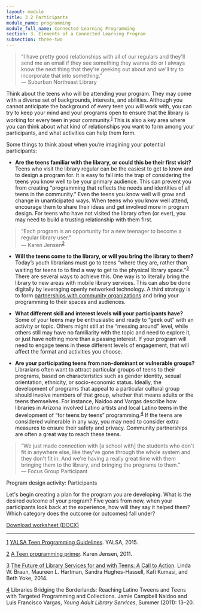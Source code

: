 ```yaml
---
layout: module
title: 3.2 Participants
module_name: programming
module_full_name: Connected Learning Programming
section: 3. Elements of a Connected Learning Program
subsection: three-two
---
```


> “I have pretty good relationships with all of our regulars and they'll send me an email if they see something they wanna do or I always know the next thing that they're geeking out about and we'll try to incorporate that into something.”<br/>— Suburban Northeast Library

Think about the teens who will be attending your program. They may come with a diverse set of backgrounds, interests, and abilities. Although you cannot anticipate the background of every teen you will work with, you can try to keep your mind and your programs open to ensure that the library is working for every teen in your community.<sup><a name="1A" href="#1">1</a></sup> This is also a key area where you can think about what kind of relationships you want to form among your participants, and what activities can help them form. 

Some things to think about when you’re imagining your potential participants: 

- **Are the teens familiar with the library, or could this be their first visit?** Teens who visit the library regular can be the easiest to get to know and to design a program for. It is easy to fall into the trap of considering the teens you know well to be your primary audience. This can prevent you from creating  “programming that reflects the needs and identities of all teens in the community.” Even the teens you know well will grow and change in unanticipated ways. When teens who you know well attend, encourage them to share their ideas and get involved more in program design. For teens who have not visited the library often (or ever), you may need to build a trusting relationship with them first.

> “Each program is an opportunity for a new teenager to become a regular library user.”<br/>— Karen Jensen<sup><a name="2A" href="#2">2</a></sup>

- **Will the teens come to the library, or will you bring the library to them?** Today’s youth librarians must go to teens “where they are, rather than waiting for teens to to find a way to get to the physical library space.”<sup><a name="3A" href="#3">3</a></sup> There are several ways to achieve this. One way is to literally bring the library to new areas with mobile library services. This can also be done digitally by leveraging openly networked technology. A third strategy is to form <a href="../partnerships/index.html">partnerships with community organizations</a> and bring your programming to their spaces and audiences.

- **What different skill and interest levels will your participants have?** Some of your teens may be enthusiastic and ready to “geek out” with an activity or topic. Others might still at the “messing around” level, while others still may have no familiarity with the topic and need to explore it, or just have nothing more than a passing interest. If your program will need to engage teens in these different levels of engagement, that will affect the format and activities you choose. 

- **Are your participating teens from non-dominant or vulnerable groups?** Librarians often want to attract particular groups of teens to their programs, based on characteristics such as gender identity, sexual orientation, ethnicity, or socio-economic status. Ideally, the development of programs that appeal to a particular cultural group should involve members of that group, whether that means adults or the teens themselves. For instance, Naidoo and Vargas describe how libraries in Arizona involved Latino artists and local Latino teens in the development of “for teens by teens” programming.<sup><a name="4A" href="#4">4</a></sup> If the teens are considered vulnerable in any way, you may need to consider extra measures to ensure their safety and privacy. Community partnerships are often a great way to reach these teens. 

> “We just made connection with [a school with] the students who don't fit in anywhere else, like they've gone through the whole system and they don't fit in. And we're having a really great time with them bringing them to the library, and bringing the programs to them.”<br/>— Focus Group Participant

<div class="reflection">
    <p class="box-title">Program design activity: Participants</p>
    <p>Let's begin creating a plan for the program you are developing. What is the desired outcome of your program? Five years from now, when your participants look back at the experience, how will they say it helped them? Which category does the outcome (or outcomes) fall under?</p>
    <p><a href="docs/program_design_activity.docx">Download worksheet (DOCX)</a></p>
</div>


-----
<a name="1" href="#1A">1</a> [YALSA Teen Programming Guidelines](http://www.ala.org/yalsa/teen-programming-guidelines). YALSA, 2015.

<a name="2" href="#2A">2</a> [A Teen programming primer](http://www.teenlibrariantoolbox.com/2011/07/a-teen-programming-primer/). Karen Jensen, 2011. 

<a name="3" href="#3A">3</a> [The Future of Library Services for and with Teens: A Call to Action](http://www.ala.org/yaforum/future-library-services-and-teens-project-report). Linda W. Braun, Maureen L. Hartman, Sandra Hughes-Hassell, Kafi Kumasi, and Beth Yoke, 2014. 

<a name="4" href="#4A">4</a> Libraries Bridging the Borderlands: Reaching Latino Tweens and Teens with Targeted Programming and Collections. Jamie Campbell Naidoo and Luis Francisco Vargas, _Young Adult Library Services_, Summer (2011): 13–20.